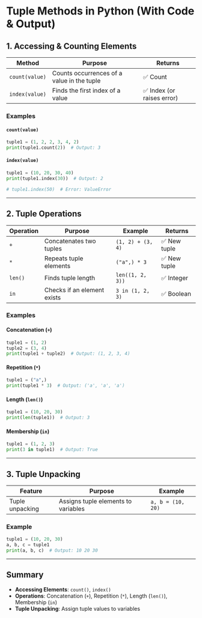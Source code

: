 # Tuple Methods in Python (With Code & Output)

## 1. Accessing & Counting Elements

| Method | Purpose | Returns |
|--------|---------|---------|
| `count(value)` | Counts occurrences of a value in the tuple | ✅ Count |
| `index(value)` | Finds the first index of a value | ✅ Index (or raises error) |

### Examples
#### `count(value)`
```python
tuple1 = (1, 2, 2, 3, 4, 2)
print(tuple1.count(2))  # Output: 3
```

#### `index(value)`
```python
tuple1 = (10, 20, 30, 40)
print(tuple1.index(30))  # Output: 2

# tuple1.index(50)  # Error: ValueError
```

---

## 2. Tuple Operations

| Operation | Purpose | Example | Returns |
|-----------|---------|---------|---------|
| `+` | Concatenates two tuples | `(1, 2) + (3, 4)` | ✅ New tuple |
| `*` | Repeats tuple elements | `("a",) * 3` | ✅ New tuple |
| `len()` | Finds tuple length | `len((1, 2, 3))` | ✅ Integer |
| `in` | Checks if an element exists | `3 in (1, 2, 3)` | ✅ Boolean |

### Examples
#### Concatenation (`+`)
```python
tuple1 = (1, 2)
tuple2 = (3, 4)
print(tuple1 + tuple2)  # Output: (1, 2, 3, 4)
```

#### Repetition (`*`)
```python
tuple1 = ("a",)
print(tuple1 * 3)  # Output: ('a', 'a', 'a')
```

#### Length (`len()`)
```python
tuple1 = (10, 20, 30)
print(len(tuple1))  # Output: 3
```

#### Membership (`in`)
```python
tuple1 = (1, 2, 3)
print(3 in tuple1)  # Output: True
```

---

## 3. Tuple Unpacking

| Feature | Purpose | Example |
|---------|---------|---------|
| Tuple unpacking | Assigns tuple elements to variables | `a, b = (10, 20)` |

### Example
```python
tuple1 = (10, 20, 30)
a, b, c = tuple1
print(a, b, c)  # Output: 10 20 30
```

---

## Summary
- **Accessing Elements**: `count()`, `index()`
- **Operations**: Concatenation (`+`), Repetition (`*`), Length (`len()`), Membership (`in`)
- **Tuple Unpacking**: Assign tuple values to variables

